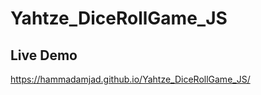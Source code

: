 # Yahtze_DiceRollGame_JS

<h2>Live Demo</h2>

 https://hammadamjad.github.io/Yahtze_DiceRollGame_JS/
